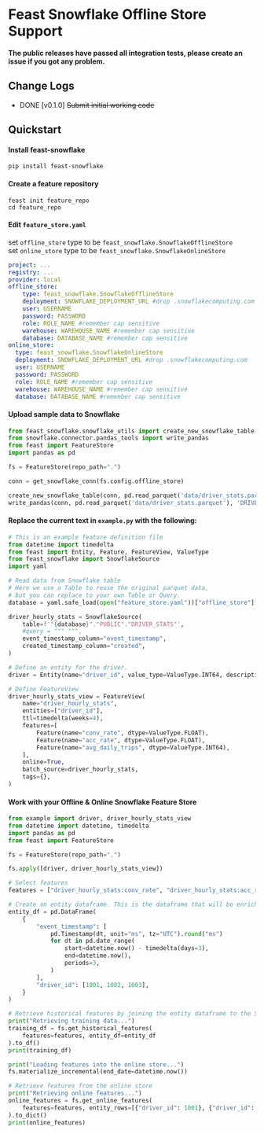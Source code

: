 # Feast Snowflake Offline Store Support

**The public releases have passed all integration tests, please create an issue if you got any problem.**

## Change Logs
- DONE [v0.1.0] ~~Submit initial working code~~

## Quickstart

#### Install feast-snowflake

```shell
pip install feast-snowflake
```

#### Create a feature repository

```shell
feast init feature_repo
cd feature_repo
```

#### Edit `feature_store.yaml`

set `offline_store` type to be `feast_snowflake.SnowflakeOfflineStore`<br>
set `online_store` type to be `feast_snowflake.SnowflakeOnlineStore`

```yaml
project: ...
registry: ...
provider: local
offline_store:
    type: feast_snowflake.SnowflakeOfflineStore
    deployment: SNOWFLAKE_DEPLOYMENT_URL #drop .snowflakecomputing.com
    user: USERNAME
    password: PASSWORD
    role: ROLE_NAME #remember cap sensitive
    warehouse: WAREHOUSE_NAME #remember cap sensitive
    database: DATABASE_NAME #remember cap sensitive
online_store:
  type: feast_snowflake.SnowflakeOnlineStore
  deployment: SNOWFLAKE_DEPLOYMENT_URL #drop .snowflakecomputing.com
  user: USERNAME
  password: PASSWORD
  role: ROLE_NAME #remember cap sensitive
  warehouse: WAREHOUSE_NAME #remember cap sensitive
  database: DATABASE_NAME #remember cap sensitive

```

#### Upload sample data to Snowflake

```python
from feast_snowflake.snowflake_utils import create_new_snowflake_table, get_snowflake_conn
from snowflake.connector.pandas_tools import write_pandas
from feast import FeatureStore
import pandas as pd

fs = FeatureStore(repo_path=".")

conn = get_snowflake_conn(fs.config.offline_store)

create_new_snowflake_table(conn, pd.read_parquet('data/driver_stats.parquet'), 'DRIVER_STATS')
write_pandas(conn, pd.read_parquet('data/driver_stats.parquet'), 'DRIVER_STATS')
```

#### Replace the current text in `example.py` with the following:

```python
# This is an example feature definition file
from datetime import timedelta
from feast import Entity, Feature, FeatureView, ValueType
from feast_snowflake import SnowflakeSource
import yaml

# Read data from Snowflake table
# Here we use a Table to reuse the original parquet data,
# but you can replace to your own Table or Query.
database = yaml.safe_load(open("feature_store.yaml"))["offline_store"]["database"]

driver_hourly_stats = SnowflakeSource(
    table=f'"{database}"."PUBLIC"."DRIVER_STATS"',
    #query = """ """,
    event_timestamp_column="event_timestamp",
    created_timestamp_column="created",
)

# Define an entity for the driver.
driver = Entity(name="driver_id", value_type=ValueType.INT64, description="driver id", )

# Define FeatureView
driver_hourly_stats_view = FeatureView(
    name="driver_hourly_stats",
    entities=["driver_id"],
    ttl=timedelta(weeks=4),
    features=[
        Feature(name="conv_rate", dtype=ValueType.FLOAT),
        Feature(name="acc_rate", dtype=ValueType.FLOAT),
        Feature(name="avg_daily_trips", dtype=ValueType.INT64),
    ],
    online=True,
    batch_source=driver_hourly_stats,
    tags={},
)
```

#### Work with your Offline & Online Snowflake Feature Store

```python
from example import driver, driver_hourly_stats_view
from datetime import datetime, timedelta
import pandas as pd
from feast import FeatureStore

fs = FeatureStore(repo_path=".")

fs.apply([driver, driver_hourly_stats_view])

# Select features
features = ["driver_hourly_stats:conv_rate", "driver_hourly_stats:acc_rate", "driver_hourly_stats:avg_daily_trips"]

# Create an entity dataframe. This is the dataframe that will be enriched with historical features
entity_df = pd.DataFrame(
    {
        "event_timestamp": [
            pd.Timestamp(dt, unit="ms", tz="UTC").round("ms")
            for dt in pd.date_range(
                start=datetime.now() - timedelta(days=3),
                end=datetime.now(),
                periods=3,
            )
        ],
        "driver_id": [1001, 1002, 1003],
    }
)

# Retrieve historical features by joining the entity dataframe to the Snowflake table source
print("Retrieving training data...")
training_df = fs.get_historical_features(
    features=features, entity_df=entity_df
).to_df()
print(training_df)

print("Loading features into the online store...")
fs.materialize_incremental(end_date=datetime.now())

# Retrieve features from the online store
print("Retrieving online features...")
online_features = fs.get_online_features(
    features=features, entity_rows=[{"driver_id": 1001}, {"driver_id": 1002}],
).to_dict()
print(online_features)
```
